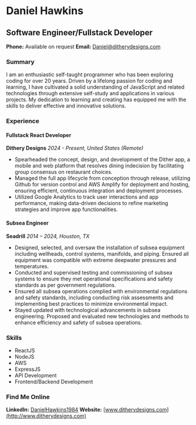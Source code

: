 # Daniel Hawkins
## Software Engineer/Fullstack Developer
**Phone:** Available on request
**Email:** [Daniel@ditherydesigns.com](mailto:Daniel@ditherydesigns.com)

### Summary
I am an enthusiastic self-taught programmer who has been exploring coding for over 20 years. Driven by a lifelong passion for coding and learning, I have cultivated a solid understanding of JavaScript and related technologies through extensive self-study and applications in various projects. My dedication to learning and creating has equipped me with the skills to deliver effective and innovative solutions.

### Experience

#### Fullstack React Developer
**Dithery Designs**
*2024 - Present, United States (Remote)*
- Spearheaded the concept, design, and development of the Dither app, a mobile and web platform that resolves dining indecision by facilitating group consensus on restaurant choices.
- Managed the full app lifecycle from conception through release, utilizing Github for version control and AWS Amplify for deployment and hosting, ensuring efficient, continuous integration and deployment processes.
- Utilized Google Analytics to track user interactions and app performance, making data-driven decisions to refine marketing strategies and improve app functionalities.

#### Subsea Engineer
**Seadrill**
*2014 – 2024, Houston, TX*
- Designed, selected, and oversaw the installation of subsea equipment including wellheads, control systems, manifolds, and piping. Ensured all equipment was compatible with extreme deepwater pressures and temperatures.
- Conducted and supervised testing and commissioning of subsea systems to ensure they met operational specifications and safety standards as per government regulations.
- Ensured all subsea operations complied with environmental regulations and safety standards, including conducting risk assessments and implementing best practices to minimize environmental impact.
- Stayed updated with technological advancements in subsea engineering. Proposed and evaluated new technologies and methods to enhance efficiency and safety of subsea operations.

### Skills
- ReactJS
- NodeJS
- AWS
- ExpressJS
- API Development
- Frontend/Backend Development

### Find Me Online
**LinkedIn:** [DanielHawkins1984](https://www.linkedin.com/in/DanielHawkins1984)
**Website:** [www.ditherydesigns.com](http://www.ditherydesigns.com)
